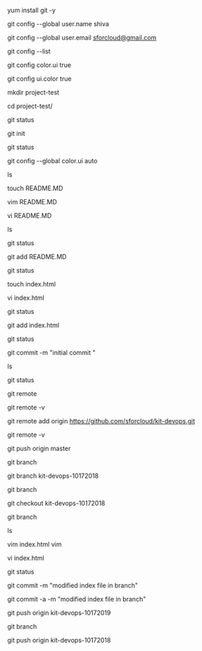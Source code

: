  yum install git -y
 
 git config --global user.name shiva
 
 git config --global user.email sforcloud@gmail.com
 
 git config --list
 
 git config color.ui true

 git config ui.color true
 
 mkdir project-test
  
 cd project-test/
 
 git status
 
 git init
 
 git status
 
 git config --global color.ui auto
 
 ls
 
 touch README.MD
 
 vim README.MD
 
 vi README.MD
 
 ls
 
 git status
 
 git add README.MD
 
 git status
 
 touch index.html
 
 vi index.html
 
 git status
 
 git add index.html
 
 git status
 
 git commit -m "initial commit "
 
 ls
 
 git status
 
 git remote
 
 git remote -v
 
 git remote add origin https://github.com/sforcloud/kit-devops.git
 
 git remote -v
 
 git push origin master
 
 git branch
 
 git branch kit-devops-10172018
 
 git branch
 
 git checkout kit-devops-10172018
 
 git branch
 
 ls
 
 vim index.html vim
 
 vi index.html
 
 git status
 
 git commit -m "modified index file in branch"
 
 git commit -a -m "modified index file in branch"
 
 git push origin kit-devops-10172019
 
 git branch
 
 git push origin kit-devops-10172018
